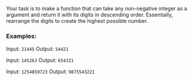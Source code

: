 Your task is to make a function that can take any non-negative integer as a argument and return it with its digits in descending order. Essentially, rearrange the digits to create the highest possible number.

### Examples:

Input: `21445` Output: `54421`

Input: `145263` Output: `654321`

Input: `1254859723` Output: `9875543221`
